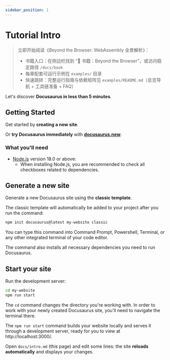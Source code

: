 ```yaml
---
sidebar_position: 1
---
```


# Tutorial Intro

> 立即开始阅读《Beyond the Browser: WebAssembly 全景解析》：
>
> - 书籍入口：在侧边栏找到 “📘 书籍：Beyond the Browser”，或访问稳定路径 `/docs/book`
> - 每章配套可运行示例在 `examples/` 目录
> - 快速跳转：完整运行指南与依赖矩阵见 `examples/README.md`（总览导航 + 工具链准备 + FAQ）

Let's discover **Docusaurus in less than 5 minutes**.

## Getting Started

Get started by **creating a new site**.

Or **try Docusaurus immediately** with **[docusaurus.new](https://docusaurus.new)**.

### What you'll need

- [Node.js](https://nodejs.org/en/download/) version 18.0 or above:
  - When installing Node.js, you are recommended to check all checkboxes related to dependencies.

## Generate a new site

Generate a new Docusaurus site using the **classic template**.

The classic template will automatically be added to your project after you run the command:

```bash
npm init docusaurus@latest my-website classic
```

You can type this command into Command Prompt, Powershell, Terminal, or any other integrated terminal of your code editor.

The command also installs all necessary dependencies you need to run Docusaurus.

## Start your site

Run the development server:

```bash
cd my-website
npm run start
```

The `cd` command changes the directory you're working with. In order to work with your newly created Docusaurus site, you'll need to navigate the terminal there.

The `npm run start` command builds your website locally and serves it through a development server, ready for you to view at http://localhost:3000/.

Open `docs/intro.md` (this page) and edit some lines: the site **reloads automatically** and displays your changes.
